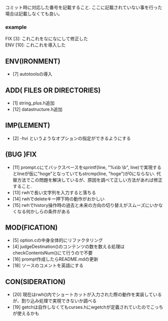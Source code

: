 コミット時に対応した番号を記載すること. ここに記載されていない事を行った場合は記載しなくても良い。
### example
FIX [3]: これこれをなになにして修正した  
ENV [10]: これこれを導入した


## ENV(IRONMENT)
- [7] autotoolsの導入

## ADD( FILES OR DIRECTORIES)
- [1] string\_plus.h追加
- [12] datastructure.h追加

## IMP(LEMENT)
- [2] -hvi というようなオプションの指定ができるようにする

## (BUG )FIX
- [11] prompt.cにてバックスペースをsprintf(line, "%s\b \b", line)で実現するとlineが仮に"hoge"となっていてもstrcmp(line, "hoge")が0にならない. 代替方法でこの問題を解決しているが、原因を調べて正しい方法があれば修正すること.
- [13] rwhで長い文字列を入力すると落ちる
- [14] rwhでdeleteキー押下時の動作がおかしい
- [15] rwhでhistory操作時の過去と未来の方向の切り替えがスムーズにいかなくなる何かしらの条件がある

## MOD(FICATION)
- [5] option.cの中身全体的にリファクタリング
- [4] judgeDestination()のコンテンツの数を数える処理はcheckContentsNum()にて行うので不要
- [16] prompt作成したらREADME.mdの更新
- [18] ソースのコメントを英語にする

## CON(SIDERATION)
- [20] 現在はrwh()内でショートカットが入力された際の動作を実装しているが、割り込み処理で実現できないか調べる
- [19] getchは自作しなくてもcurses.hにwgetchが定義されていたのでこっちが使えるかも
